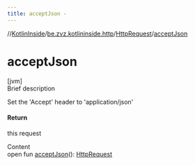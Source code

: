 ```yaml
---
title: acceptJson -
---
```

//[KotlinInside](../../index.md)/[be.zvz.kotlininside.http](../index.md)/[HttpRequest](index.md)/[acceptJson](accept-json.md)



# acceptJson  
[jvm]  
Brief description  


Set the 'Accept' header to 'application/json'



#### Return  


this request

  
Content  
open fun [acceptJson](accept-json.md)(): [HttpRequest](index.md)  



